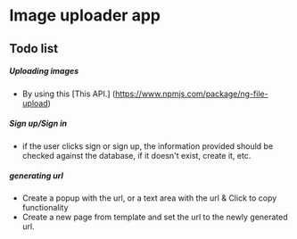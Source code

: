 # Image uploader app

## Todo list

##### Uploading images
* By using this [This API.] (https://www.npmjs.com/package/ng-file-upload)

##### Sign up/Sign in
* if the user clicks sign or sign up, the information provided 
should be checked against the database, if it doesn't exist, create it, etc.


##### generating url
* Create a popup with the url, or a text area with the url & Click to copy functionality
* Create a new page from template and set the url to the newly generated url.
